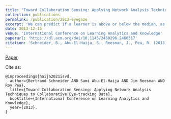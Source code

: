 ```yaml
---
title: "Toward Collaboration Sensing: Applying Network Analysis Techniques to Collaborative Eye-tracking Data"
collection: publications
permalink: /publication/2013-eyegaze
excerpt: 'We can predict if a learner is above or below the median, as measured by an assessment test to follow a diagram-studying session, using their eye-gaze.'
date: 2013-12-15
venue: 'International Conference on Learning Analytics and Knowledge'
paperurl: 'https://dl.acm.org/doi/10.1145/2460296.2460317'
citation: 'Schneider, B., Abu-El-Haija, S., Reesman, J., Pea, R. (2013). &quot;Toward Collaboration Sensing: Applying Network Analysis Techniques to Collaborative Eye-tracking Data.&quot; <i>International Conference on Learning Analytics and Knowledge</i>. 2013.'
---
```


[Paper](https://dl.acm.org/doi/10.1145/2460296.2460317)

Cite as:
    
    @inproceedings{haija2021isvd,
      author={Bertrand Schneider AND Sami Abu-El-Haija AND Jim Reesman AND Roy Pea},
      title={Toward Collaboration Sensing: Applying Network Analysis Techniques to Collaborative Eye-tracking Data},
      booktitle={International Conference on Learning Analytics and Knowledge},
      year={2013},
    }

